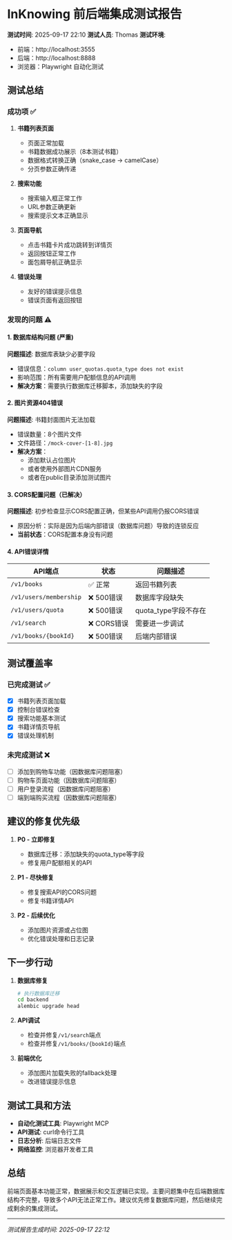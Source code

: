 # InKnowing 前后端集成测试报告

**测试时间**: 2025-09-17 22:10
**测试人员**: Thomas
**测试环境**:
- 前端：http://localhost:3555
- 后端：http://localhost:8888
- 浏览器：Playwright 自动化测试

## 测试总结

### 成功项 ✅
1. **书籍列表页面**
   - 页面正常加载
   - 书籍数据成功展示（8本测试书籍）
   - 数据格式转换正确（snake_case → camelCase）
   - 分页参数正确传递

2. **搜索功能**
   - 搜索输入框正常工作
   - URL参数正确更新
   - 搜索提示文本正确显示

3. **页面导航**
   - 点击书籍卡片成功跳转到详情页
   - 返回按钮正常工作
   - 面包屑导航正确显示

4. **错误处理**
   - 友好的错误提示信息
   - 错误页面有返回按钮

### 发现的问题 ⚠️

#### 1. 数据库结构问题 (严重)
**问题描述**: 数据库表缺少必要字段
- 错误信息：`column user_quotas.quota_type does not exist`
- 影响范围：所有需要用户配额信息的API调用
- **解决方案**：需要执行数据库迁移脚本，添加缺失的字段

#### 2. 图片资源404错误
**问题描述**: 书籍封面图片无法加载
- 错误数量：8个图片文件
- 文件路径：`/mock-cover-[1-8].jpg`
- **解决方案**：
  - 添加默认占位图片
  - 或者使用外部图片CDN服务
  - 或者在public目录添加测试图片

#### 3. CORS配置问题（已解决）
**问题描述**: 初步检查显示CORS配置正确，但某些API调用仍报CORS错误
- 原因分析：实际是因为后端内部错误（数据库问题）导致的连锁反应
- **当前状态**：CORS配置本身没有问题

#### 4. API错误详情
| API端点 | 状态 | 问题描述 |
|---------|------|----------|
| `/v1/books` | ✅ 正常 | 返回书籍列表 |
| `/v1/users/membership` | ❌ 500错误 | 数据库字段缺失 |
| `/v1/users/quota` | ❌ 500错误 | quota_type字段不存在 |
| `/v1/search` | ❌ CORS错误 | 需要进一步调试 |
| `/v1/books/{bookId}` | ❌ 500错误 | 后端内部错误 |

## 测试覆盖率

### 已完成测试 ✅
- [x] 书籍列表页面加载
- [x] 控制台错误检查
- [x] 搜索功能基本测试
- [x] 书籍详情页导航
- [x] 错误处理机制

### 未完成测试 ❌
- [ ] 添加到购物车功能（因数据库问题阻塞）
- [ ] 购物车页面功能（因数据库问题阻塞）
- [ ] 用户登录流程（因数据库问题阻塞）
- [ ] 端到端购买流程（因数据库问题阻塞）

## 建议的修复优先级

1. **P0 - 立即修复**
   - 数据库迁移：添加缺失的quota_type等字段
   - 修复用户配额相关的API

2. **P1 - 尽快修复**
   - 修复搜索API的CORS问题
   - 修复书籍详情API

3. **P2 - 后续优化**
   - 添加图片资源或占位图
   - 优化错误处理和日志记录

## 下一步行动

1. **数据库修复**
   ```bash
   # 执行数据库迁移
   cd backend
   alembic upgrade head
   ```

2. **API调试**
   - 检查并修复`/v1/search`端点
   - 检查并修复`/v1/books/{bookId}`端点

3. **前端优化**
   - 添加图片加载失败的fallback处理
   - 改进错误提示信息

## 测试工具和方法

- **自动化测试工具**: Playwright MCP
- **API测试**: curl命令行工具
- **日志分析**: 后端日志文件
- **网络监控**: 浏览器开发者工具

## 总结

前端页面基本功能正常，数据展示和交互逻辑已实现。主要问题集中在后端数据库结构不完整，导致多个API无法正常工作。建议优先修复数据库问题，然后继续完成剩余的集成测试。

---
*测试报告生成时间: 2025-09-17 22:12*
